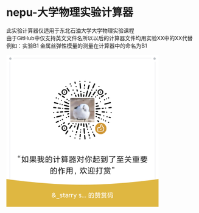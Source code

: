 # nepu-大学物理实验计算器
此实验计算器仅适用于东北石油大学大学物理实验课程  
由于GitHub中仅支持英文文件名所以以后的计算器文件均用实验XX中的XX代替  
例如：实验B1 金属丝弹性模量的测量在计算器中的命名为B1

<img src="https://github.com/QianBingning/nepu-/blob/main/mm_reward_qrcode_1729757139372.png" witgh="400" height="400">
